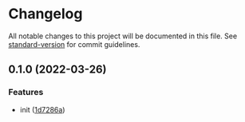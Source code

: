 # Changelog

All notable changes to this project will be documented in this file. See [standard-version](https://github.com/conventional-changelog/standard-version) for commit guidelines.

## 0.1.0 (2022-03-26)


### Features

* init ([1d7286a](https://github.com/BlackGlory/extra-watcher/commit/1d7286ab8a4bc8284f57444b5835adc0499fd29b))

